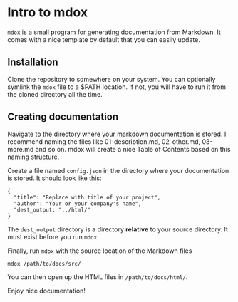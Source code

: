# Intro to mdox
`mdox` is a small program for generating documentation from Markdown. It comes with a nice template by default that you can easily update.

## Installation
Clone the repository to somewhere on your system. You can optionally symlink the `mdox` file to a $PATH location. If not, you will have to run it from the cloned directory all the time.

## Creating documentation
Navigate to the directory where your markdown documentation is stored. I recommend naming the files like 01-description.md, 02-other.md, 03-more.md and so on. mdox will create a nice Table of Contents based on this naming structure.

Create a file named `config.json` in the directory where your documentation is stored. It should look like this:

    {
      "title": "Replace with title of your project",
      "author": "Your or your company's name",
      "dest_output: "../html/"
    }

The `dest_output` directory is a directory **relative** to your source directory. It must exist before you run `mdox`.

Finally, run `mdox` with the source location of the Markdown files

    mdox /path/to/docs/src/

You can then open up the HTML files in `/path/to/docs/html/`.

Enjoy nice documentation!
